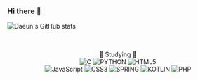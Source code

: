 ### Hi there 👋

![Daeun's GitHub stats](https://github-readme-stats.vercel.app/api?username=namdaeun&show_icons=true&theme=radical)
<br><br><br>
<div align=center>
🍒 Studying 🍒
<br/>
<img alt="C" src ="https://img.shields.io/badge/C-A8B9CC.svg?&style=for-the-badge&logo=C&style=plastic&logoColor=white"/> <img alt="PYTHON" src ="https://img.shields.io/badge/PYTHON-3776AB.svg?&style=for-the-badge&logo=PYTHON&style=plastic&logoColor=white"/> <img alt="HTML5" src ="https://img.shields.io/badge/HTML5-E34F26.svg?&style=for-the-badge&logo=HTML5&style=plastic&logoColor=white"/><br> <img alt="JavaScript" src ="https://img.shields.io/badge/Javascript-F7DF1E.svg?&style=for-the-badge&logo=JavaScript&style=plastic&logoColor=white"/> <img alt="CSS3" src ="https://img.shields.io/badge/CSS3-1572B6.svg?&style=for-the-badge&logo=CSS3&style=plastic&logoColor=white"/> <img alt="SPRING" src ="https://img.shields.io/badge/SPRING-6DB33F.svg?&style=for-the-badge&logo=SPRING&style=plastic&logoColor=white"/> <img alt="KOTLIN" src ="https://img.shields.io/badge/KOTLIN-7F52FF.svg?&style=for-the-badge&logo=KOTLIN&style=plastic&logoColor=white"/> <img alt="PHP" src ="https://img.shields.io/badge/PHP-777BB4.svg?&style=for-the-badge&logo=PHP&style=plastic&logoColor=white"/>
</div>
